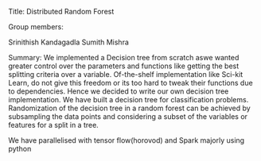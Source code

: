 Title: Distributed Random Forest

Group members:

Srinithish Kandagadla
Sumith Mishra

Summary:
We implemented a Decision tree from scratch aswe wanted greater
control over the parameters and functions like getting the best
splitting criteria over a variable. Of-the-shelf implementation like
Sci-kit Learn, do not give this freedom or its too hard to tweak
their functions due to dependencies. Hence we decided to write our
own decision tree implementation. We have built a decision tree
for classification problems. Randomization of the decision tree in a
random forest can be achieved by subsampling the data points and
considering a subset of the variables or features for a split in a tree.

We have parallelised with tensor flow(horovod) and Spark majorly using python 
